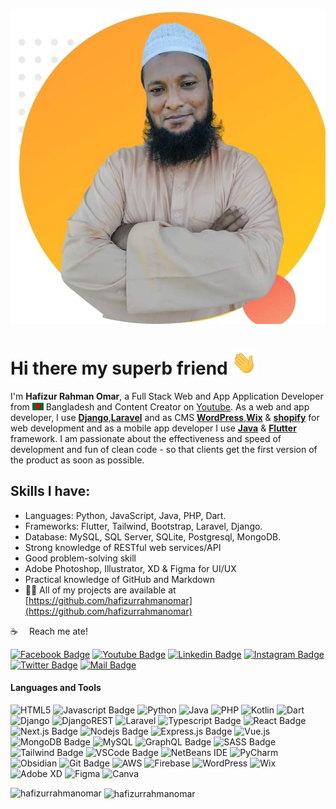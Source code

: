 
![Github Banner](assets/github-banner.jpg)
# Hi there my superb friend <img src="assets/hello.gif" width="40px" alt="hi">

I'm <strong>Hafizur Rahman Omar</strong>, a Full Stack Web and App Application Developer from <img src="assets/bangladesh.png" width="18"/> Bangladesh and Content Creator on [Youtube]([https://youtube.com/learnwithsumit](https://www.youtube.com/channel/UCB6QMsfomGQhnfcbxNRdl0A?sub_confirmation=1)). As a web and app developer, I use <strong>[Django](https://www.djangoproject.com/)</strong>,<strong>[Laravel](https://laravel.com/)</strong> and as CMS <strong>[WordPress](https://wordpress.org/)</strong>,<strong>[Wix](https://www.wix.com/)</strong> & <strong>[shopify](https://www.shopify.com/)</strong> for web development and as a mobile app developer I use <strong>[Java](https://www.java.com/en/)</strong> & <strong>[Flutter](https://flutter.dev/)</strong> framework. I am passionate about the effectiveness and speed of development and fun of clean code - so that clients get the first version of the product as soon as possible.

## Skills I have:


- Languages: Python, JavaScript, Java, PHP, Dart.
- Frameworks: Flutter, Tailwind, Bootstrap, Laravel, Django.
- Database: MySQL, SQL Server, SQLite, Postgresql, MongoDB.
- Strong knowledge of RESTful web services/API
- Good problem-solving skill 
- Adobe Photoshop, Illustrator, XD & Figma for UI/UX
- Practical knowledge of GitHub and Markdown
- 👨‍💻 All of my projects are available at [https://github.com/hafizurrahmanomar](https://github.com/hafizurrahmanomar)


:coffee: &emsp;Reach me ate!

[![Facebook Badge](https://img.shields.io/badge/Facebook-1877F2?style=for-the-badge&logo=facebook&logoColor=white)](https://facebook.com/hafizurrahmanomar) [![Youtube Badge](https://img.shields.io/badge/YouTube-FF0000?style=for-the-badge&logo=youtube&logoColor=white)](https://www.youtube.com/channel/UCB6QMsfomGQhnfcbxNRdl0A?sub_confirmation=1) [![Linkedin Badge](https://img.shields.io/badge/LinkedIn-0077B5?style=for-the-badge&logo=linkedin&logoColor=white)](https://www.linkedin.com/in/hafizurrahmanomar/) [![Instagram Badge](https://img.shields.io/badge/Instagram-E4405F?style=for-the-badge&logo=instagram&logoColor=white)](https://instagram.com/hafizurrahmanomar) [![Twitter Badge](https://img.shields.io/badge/Twitter-1DA1F2?style=for-the-badge&logo=twitter&logoColor=white)](https://twitter.com/hafizurrahmano_) [![Mail Badge](https://img.shields.io/badge/Gmail-D14836?style=for-the-badge&logo=gmail&logoColor=white)](mailto:hafizurrahmanomar@gmail.com)

#### Languages and Tools
![HTML5](https://img.shields.io/badge/html5-%23E34F26.svg?style=for-the-badge&logo=html5&logoColor=white)
![Javascript Badge](https://img.shields.io/badge/-Javascript-F0DB4F?style=for-the-badge&labelColor=black&logo=javascript&logoColor=F0DB4F)
![Python](https://img.shields.io/badge/python-3670A0?style=for-the-badge&logo=python&logoColor=ffdd54)
![Java](https://img.shields.io/badge/java-%23ED8B00.svg?style=for-the-badge&logo=openjdk&logoColor=white)
![PHP](https://img.shields.io/badge/php-%23777BB4.svg?style=for-the-badge&logo=php&logoColor=white)
![Kotlin](https://img.shields.io/badge/kotlin-%237F52FF.svg?style=for-the-badge&logo=kotlin&logoColor=white)
![Dart](https://img.shields.io/badge/dart-%230175C2.svg?style=for-the-badge&logo=dart&logoColor=white)
![Django](https://img.shields.io/badge/django-%23092E20.svg?style=for-the-badge&logo=django&logoColor=white)
![DjangoREST](https://img.shields.io/badge/DJANGO-REST-ff1709?style=for-the-badge&logo=django&logoColor=white&color=ff1709&labelColor=gray)
![Laravel](https://img.shields.io/badge/laravel-%23FF2D20.svg?style=for-the-badge&logo=laravel&logoColor=white)
![Typescript Badge](https://img.shields.io/badge/-Typescript-007acc?style=for-the-badge&labelColor=black&logo=typescript&logoColor=007acc)
![React Badge](https://img.shields.io/badge/-React-61DBFB?style=for-the-badge&labelColor=black&logo=react&logoColor=61DBFB)
![Next.js Badge](https://img.shields.io/badge/next.js-000000?style=for-the-badge&logo=nextdotjs&logoColor=white)
![Nodejs Badge](https://img.shields.io/badge/-Nodejs-3C873A?style=for-the-badge&labelColor=black&logo=node.js&logoColor=3C873A)
![Express.js Badge](https://img.shields.io/badge/Express.js-000000?style=for-the-badge&logo=express&logoColor=white)
![Vue.js](https://img.shields.io/badge/vuejs-%2335495e.svg?style=for-the-badge&logo=vuedotjs&logoColor=%234FC08D)
![MongoDB Badge](https://img.shields.io/badge/MongoDB-4EA94B?style=for-the-badge&logo=mongodb&logoColor=white)
![MySQL](https://img.shields.io/badge/mysql-4479A1.svg?style=for-the-badge&logo=mysql&logoColor=white)
![GraphQL Badge](https://img.shields.io/badge/-GraphQl-e535ab?style=for-the-badge&labelColor=black&logo=node.js&logoColor=e535ab)
![SASS Badge](https://img.shields.io/badge/Sass-CC6699?style=for-the-badge&logo=sass&logoColor=white)
![Tailwind Badge](https://img.shields.io/badge/Tailwind%20CSS-092749?style=for-the-badge&logo=tailwindcss&logoColor=06B6D4&labelColor=000000)
![VSCode Badge](https://img.shields.io/badge/Visual_Studio-5C2D91?style=for-the-badge&logo=visual%20studio&logoColor=white)
![NetBeans IDE](https://img.shields.io/badge/NetBeansIDE-1B6AC6.svg?style=for-the-badge&logo=apache-netbeans-ide&logoColor=white)
![PyCharm](https://img.shields.io/badge/pycharm-143?style=for-the-badge&logo=pycharm&logoColor=black&color=black&labelColor=green)
![Obsidian](https://img.shields.io/badge/Obsidian-%23483699.svg?style=for-the-badge&logo=obsidian&logoColor=white)
![Git Badge](https://img.shields.io/badge/Git-F05032?style=for-the-badge&logo=git&logoColor=white)
![AWS](https://img.shields.io/badge/AWS-%23FF9900.svg?style=for-the-badge&logo=amazon-aws&logoColor=white)
![Firebase](https://img.shields.io/badge/firebase-%23039BE5.svg?style=for-the-badge&logo=firebase)
![WordPress](https://img.shields.io/badge/WordPress-%23117AC9.svg?style=for-the-badge&logo=WordPress&logoColor=white)
![Wix](https://img.shields.io/badge/wix-000?style=for-the-badge&logo=wix&logoColor=white)
![Adobe XD](https://img.shields.io/badge/Adobe%20XD-470137?style=for-the-badge&logo=Adobe%20XD&logoColor=#FF61F6)
![Figma](https://img.shields.io/badge/figma-%23F24E1E.svg?style=for-the-badge&logo=figma&logoColor=white)
![Canva](https://img.shields.io/badge/Canva-%2300C4CC.svg?style=for-the-badge&logo=Canva&logoColor=white)


<p><img align="left" src="https://github-readme-stats.vercel.app/api/top-langs?username=hafizurrahmanomar&show_icons=true&locale=en&layout=compact" alt="hafizurrahmanomar" /></p>

<p>&nbsp;<img align="center" src="https://github-readme-stats.vercel.app/api?username=hafizurrahmanomar&show_icons=true&locale=en" alt="hafizurrahmanomar" /></p>

